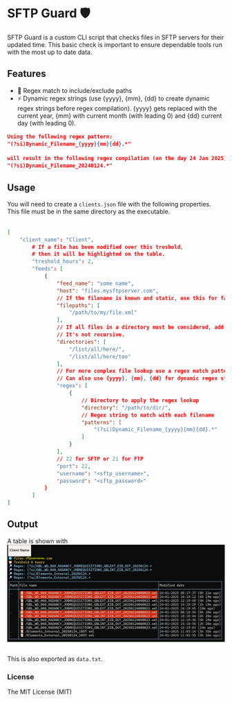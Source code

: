 # SFTP Guard 🛡
SFTP Guard is a custom CLI script that checks files in SFTP servers for their updated time. This basic check is important to ensure dependable tools run with the most up to date data.

## Features
- 🔎 Regex match to include/exclude paths
- ⚡ Dynamic regex strings (use {yyyy}, {mm}, {dd} to create dynamic regex strings before regex compilation). {yyyy} gets replaced with the current year, {mm} with current month (with leading 0) and {dd} current day (with leading 0).
```json
Using the following regex pattern:
"(?si)Dynamic_Filename_{yyyy}{mm}{dd}.*"

will result in the following regex compilation (on the day 24 Jan 2025)
"(?si)Dynamic_Filename_20240124.*" 
```


## Usage
You will need to create a `clients.json` file with the following properties. This file must be in the same directory as the executable.
```json

[
    "client_name": "Client",
        # If a file has been modified over this treshold, 
        # then it will be highlighted on the table.
        "treshold_hours": 2,  
        "feeds": [
            {
                "feed_name": "some name",
                "host": "files.mysftpserver.com",
                // If the filename is known and static, use this for faster results.
                "filepaths": [
                    "/path/to/my/file.xml"
                ], 
                // If all files in a directory must be considered, add the directory path here. 
                // It's not recursive.
                "directories": [
                    "/list/all/here/",
                    "/list/all/here/too"
                ],
                // For more complex file lookup use a regex match pattern. 
                // Can also use {yyyy}, {mm}, {dd} for dynamic regex string compilation.
                "regex": [
                    {
                        // Directory to apply the regex lookup
                        "directory": "/path/to/dir/",
                        // Regex string to match with each filename
                        "patterns": [
                            "(?si)Dynamic_Filename_{yyyy}{mm}{dd}.*"
                        ]
                    }
                ],
                // 22 for SFTP or 21 for FTP
                "port": 22, 
                "username": "<sftp_username>",
                "password": "<sftp_password>"
            }
        ]
]

```

## Output
A table is shown with 
![example output](https://github.com/joaooliveirapro/sftpguard/blob/main/assets/example1.png)

This is also exported as `data.txt`.


### License
The MIT License (MIT)
